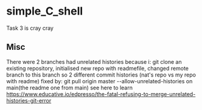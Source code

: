 # simple_C_shell
Task 3 is cray cray









## Misc
There were 2 branches had unrelated histories because i:
git clone an existing repository, initialised new repo with readmefile, changed remote branch to this branch 
so 2 different commit histories (nat's repo vs my repo with readme)
fixed by:
git pull origin master --allow-unrelated-histories on main(the readme one from main)
see here to learn
https://www.educative.io/edpresso/the-fatal-refusing-to-merge-unrelated-histories-git-error

